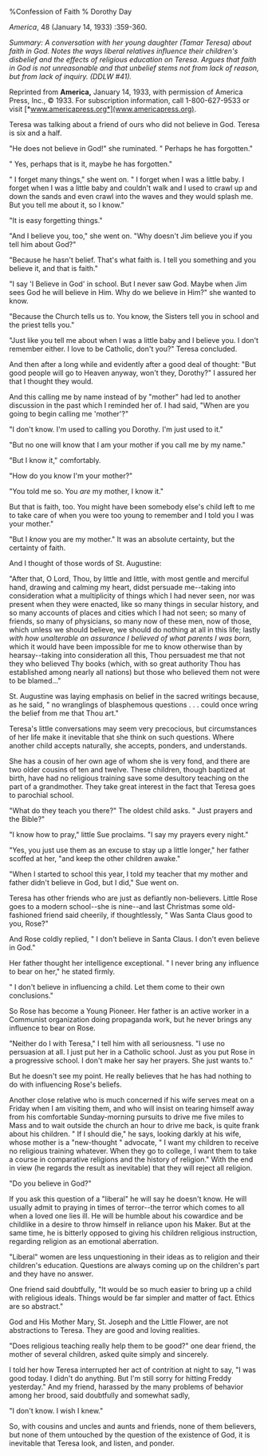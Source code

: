 %Confession of Faith
% Dorothy Day

*America*, 48 (January 14, 1933) :359-360.

*Summary: A conversation with her young daughter (Tamar Teresa) about
faith in God. Notes the ways liberal relatives influence their
children's disbelief and the effects of religious education on Teresa.
Argues that faith in God is not unreasonable and that unbelief stems not
from lack of reason, but from lack of inquiry. (DDLW \#41).*

Reprinted from **America,** January 14, 1933, with permission of America
Press, Inc., © 1933. For subscription information, call 1-800-627-9533
or visit [*www.americapress.org*](www.americapress.org).

Teresa was talking about a friend of ours who did not believe in God.
Teresa is six and a half.

"He does not believe in God!" she ruminated. " Perhaps he has
forgotten."

" Yes, perhaps that is it, maybe he has forgotten."

" I forget many things," she went on. " I forget when I was a little
baby. I forget when I was a little baby and couldn't walk and I used to
crawl up and down the sands and even crawl into the waves and they would
splash me. But you tell me about it, so I know."

"It is easy forgetting things."

"And I believe you, too," she went on. "Why doesn't Jim believe you if
you tell him about God?"

"Because he hasn't belief. That's what faith is. I tell you something
and you believe it, and that is faith."

"I say 'I Believe in God' in school. But I never saw God. Maybe when Jim
sees God he will believe in Him. Why do we believe in Him?" she wanted
to know.

"Because the Church tells us to. You know, the Sisters tell you in
school and the priest tells you."

"Just like you tell me about when I was a little baby and I believe you.
I don't remember either. I love to be Catholic, don't you?" Teresa
concluded.

And then after a long while and evidently after a good deal of thought:
"But good people will go to Heaven anyway, won't they, Dorothy?" I
assured her that I thought they would.

And this calling me by name instead of by "mother" had led to another
discussion in the past which I reminded her of. I had said, "When are
you going to begin calling me 'mother'?"

"I don't know. I'm used to calling you Dorothy. I'm just used to it."

"But no one will know that I am your mother if you call me by my name."

"But I know it," comfortably.

"How do you know I'm your mother?"

"You told me so. You *are* my mother, I know it."

But that is faith, too. You might have been somebody else's child left
to me to take care of when you were too young to remember and I told you
I was your mother."

"But I *know* you are my mother." It was an absolute certainty, but the
certainty of faith.

And I thought of those words of St. Augustine:

"After that, O Lord, Thou, by little and little, with most gentle and
merciful hand, drawing and calming my heart, didst persuade me--taking
into consideration what a multiplicity of things which I had never seen,
nor was present when they were enacted, like so many things in secular
history, and so many accounts of places and cities which I had not seen;
so many of friends, so many of physicians, so many now of these men, now
of those, which unless we should believe, we should do nothing at all in
this life; lastly *with how unalterable an assurance I believed of what
parents I was born,* which it would have been impossible for me to know
otherwise than by hearsay--taking into consideration all this, Thou
persuadest me that not they who believed Thy books (which, with so great
authority Thou has established among nearly all nations) but those who
believed them not were to be blamed..."

St. Augustine was laying emphasis on belief in the sacred writings
because, as he said, " no wranglings of blasphemous questions . . .
could once wring the belief from me that Thou art."

Teresa's little conversations may seem very precocious, but
circumstances of her life make it inevitable that she think on such
questions. Where another child accepts naturally, she accepts, ponders,
and understands.

She has a cousin of her own age of whom she is very fond, and there are
two older cousins of ten and twelve. These children, though baptized at
birth, have had no religious training save some desultory teaching on
the part of a grandmother. They take great interest in the fact that
Teresa goes to parochial school.

"What do they teach you there?" The oldest child asks. " Just prayers
and the Bible?"

"I know how to pray," little Sue proclaims. "I say my prayers every
night."

"Yes, you just use them as an excuse to stay up a little longer," her
father scoffed at her, "and keep the other children awake."

"When I started to school this year, I told my teacher that my mother
and father didn't believe in God, but I did," Sue went on.

Teresa has other friends who are just as defiantly non-believers. Little
Rose goes to a modern school--she is nine--and last Christmas some
old-fashioned friend said cheerily, if thoughtlessly, " Was Santa Claus
good to you, Rose?"

And Rose coldly replied, " I don't believe in Santa Claus. I don't even
believe in God."

Her father thought her intelligence exceptional. " I never bring any
influence to bear on her," he stated firmly.

" I don't believe in influencing a child. Let them come to their own
conclusions."

So Rose has become a Young Pioneer. Her father is an active worker in a
Communist organization doing propaganda work, but he never brings any
influence to bear on Rose.

"Neither do I with Teresa," I tell him with all seriousness. "I use no
persuasion at all. I just put her in a Catholic school. Just as you put
Rose in a progressive school. I don't make her say her prayers. She just
wants to."

But he doesn't see my point. He really believes that he has had nothing
to do with influencing Rose's beliefs.

Another close relative who is much concerned if his wife serves meat on
a Friday when I am visiting them, and who will insist on tearing himself
away from his comfortable Sunday-morning pursuits to drive me five miles
to Mass and to wait outside the church an hour to drive me back, is
quite frank about his children. " If I should die," he says, looking
darkly at his wife, whose mother is a "new-thought " advocate, " I want
my children to receive no religious training whatever. When they go to
college, I want them to take a course in comparative religions and the
history of religion." With the end in view (he regards the result as
inevitable) that they will reject all religion.

"Do you believe in God?"

If you ask this question of a "liberal" he will say he doesn't know. He
will usually admit to praying in times of terror--the terror which comes
to all when a loved one lies ill. He will be humble about his cowardice
and be childlike in a desire to throw himself in reliance upon his
Maker. But at the same time, he is bitterly opposed to giving his
children religious instruction, regarding religion as an emotional
aberration.

"Liberal" women are less unquestioning in their ideas as to religion and
their children's education. Questions are always coming up on the
children's part and they have no answer.

One friend said doubtfully, "It would be so much easier to bring up a
child with religious ideals. Things would be far simpler and matter of
fact. Ethics are so abstract."

God and His Mother Mary, St. Joseph and the Little Flower, are not
abstractions to Teresa. They are good and loving realities.

"Does religious teaching really help them to be good?" one dear friend,
the mother of several children, asked quite simply and sincerely.

I told her how Teresa interrupted her act of contrition at night to say,
"I was good today. I didn't do anything. But I'm still sorry for hitting
Freddy yesterday." And my friend, harassed by the many problems of
behavior among her brood, said doubtfully and somewhat sadly,

"I don't know. I wish I knew."

So, with cousins and uncles and aunts and friends, none of them
believers, but none of them untouched by the question of the existence
of God, it is inevitable that Teresa look, and listen, and ponder.
